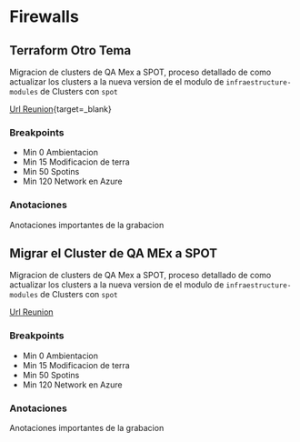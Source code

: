 # Firewalls




## Terraform Otro Tema
Migracion de clusters de QA Mex a SPOT,  proceso detallado de como actualizar los clusters a la nueva version de el modulo de `infraestructure-modules` de Clusters con `spot`

[Url Reunion](https://siigosa-my.sharepoint.com/:v:/g/personal/cace801555_siigo_com1/EUOXLiCK7yJAmgW_0rUtaRMB1epZOMdKGjcG27V_T9C60Q){target=_blank}

### Breakpoints
* Min 0 Ambientacion
* Min 15 Modificacion de terra
* Min 50 Spotins
* Min 120 Network en Azure

### Anotaciones 
Anotaciones importantes de la grabacion


## Migrar el Cluster de QA MEx a SPOT
Migracion de clusters de QA Mex a SPOT,  proceso detallado de como actualizar los clusters a la nueva version de el modulo de `infraestructure-modules` de Clusters con `spot`

[Url Reunion](https://www.mkdocs.org)

### Breakpoints
* Min 0 Ambientacion
* Min 15 Modificacion de terra
* Min 50 Spotins
* Min 120 Network en Azure

### Anotaciones 
Anotaciones importantes de la grabacion